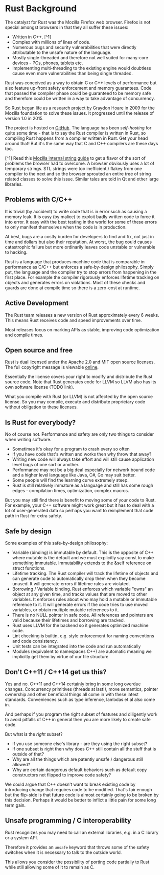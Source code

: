 # Rust Background

The catalyst for Rust was the Mozilla Firefox web browser. Firefox is not special amongst browsers in that they all suffer these issues:

* Written in C++. [^1]
* Complex with millions of lines of code.
* Numerous bugs and security vulnerabilities that were directly attributable to the unsafe nature of the language.
* Mostly single-threaded and therefore not well suited for many-core devices - PCs, phones, tablets etc.
* Implementing multi-threading to the existing engine would doubtless cause even more vulnerabilities than being single threaded.

Rust was conceived as a way to obtain C or C++ levels of performance but also feature up-front safety enforcement and memory guarantees. Code that passed the compiler phase could be guaranteed to be memory safe and therefore could be written in a way to take advantage of concurrency.

So Rust began life as a research project by Graydon Hoare in 2009 for the Mozilla foundation to solve these issues. It progressed until the release of version 1.0 in 2015.

The project is hosted on [GitHub](https://github.com/rust-lang/rust). The language has been _self-hosting_ for quite some time - that is to say the Rust compiler is written in Rust, so compiling Rust happens from a compiler written in Rust. Get your head around that! But it's the same way that C and C++ compilers are these days too.

[^1] Read this [Mozilla internal string guide](https://developer.mozilla.org/en-US/docs/Mozilla/Tech/XPCOM/Guide/Internal_strings) to get a flavor of the sort of problems the browser had to overcome. A browser obviously uses a lot of temporary strings. STL strings were too inefficient / flakey from one compiler to the next and so the browser sprouted an entire tree of string related classes to solve this issue. Similar tales are told in Qt and other large libraries.

## Problems with C/C++

It is trivial \(by accident\) to write code that is in error such as causing a memory leak. It is easy \(by malice\) to exploit badly written code to force it into error. It easy with the best testing in the world for some of these errors to only manifest themselves when the code is in production.

At best, bugs are a costly burden for developers to find and fix, not just in time and dollars but also their reputation. At worst, the bug could causes catastrophic failure but more ordinarily leaves code unstable or vulnerable to hacking.

Rust is a language that produces machine code that is comparable in performance as C/C++ but enforces a safe-by-design philosophy. Simply put, the language and the compiler try to stop errors from happening in the first place. For example the compiler rigorously enforces lifetime tracking on objects and generates errors on violations. Most of these checks and guards are done at compile time so there is a zero-cost at runtime.

## Active Development

The Rust team releases a new version of Rust approximately every 6 weeks. This means Rust receives code and speed improvements over time.

Most releases focus on marking APIs as stable, improving code optimization and compile times.

## Open source and free

Rust is dual licensed under the Apache 2.0 and MIT open source licenses. The full copyright message is viewable [online](https://github.com/rust-lang/rust/blob/master/COPYRIGHT).

Essentially the license covers your right to modify and distribute the Rust source code. Note that Rust generates code for LLVM so LLVM also has its own software license \(TODO link\).

What you compile with Rust \(or LLVM\) is not affected by the open source license. So you may compile, execute and distribute proprietary code without obligation to these licenses.

## Is Rust for everybody?

No of course not. Performance and safety are only two things to consider when writing software.

* Sometimes it's okay for a program to crash every so often
* If you have code that's written and works then why throw that away?
* Writing new code will always take effort and will still cause application level bugs of one sort or another.
* Performance may not be a big deal especially for network bound code and a higher level language like Java, C\#, Go may suit better.
* Some people will find the learning curve extremely steep. 
* Rust is still relatively immature as a language and still has some rough edges - compilation times, optimization, complex macros.

But you may still find there is benefit to moving some of your code to Rust. For example, your C++ software might work great but it has to deal with a lot of user-generated data so perhaps you want to reimplement that code path in Rust for extra safety.

## Safe by design

Some examples of this safe-by-design philosophy:

* Variable \(binding\) is immutable by default. This is the opposite of C++ where mutable is the default and we must explicitly say const to make something immutable. Immutability extends to the &self reference on struct functions.
* Lifetime tracking. The Rust compiler will track the lifetime of objects and can generate code to automatically drop them when they become unused. It will generate errors if lifetime rules are violated.
* Borrowing / Variable binding. Rust enforces which variable "owns" an object at any given time, and tracks values that are moved to other variables. It enforces rules about who may hold a mutable or immutable reference to it. It will generate errors if the code tries to use moved variables, or obtain multiple mutable references to it.
* There is no NULL pointer in safe code. All references and pointers are valid because their lifetimes and borrowing are tracked.
* Rust uses LLVM for the backend so it generates optimized machine code.
* Lint checking is builtin, e.g. style enforcement for naming conventions and code consistency.
* Unit tests can be integrated into the code and run automatically
* Modules \(equivalent to namespaces C++\) are automatic meaning we implicitly get them by virtue of our file structure.

## Don't C++11 / C++14 get us this?

Yes and no. C++11 and C++14 certainly bring in some long overdue changes. Concurrency primitives \(threads at last!\), move semantics, pointer ownership and other beneficial things all come in with these latest standards. Conveniences such as type inference, lambdas et al also come in.

And perhaps if you program the right subset of features and diligently work to avoid pitfalls of C++ in general then you are more likely to create safe code.

But what is the _right_ subset?

* If you use someone else's library - are they using the right subset?
* If one subset is right then why does C++ still contain all the stuff that is outside of that?
* Why are all the things which are patently unsafe / dangerous still allowed?
* Why are certain dangerous default behaviors such as default copy constructors not flipped to improve code safety?

We could argue that C++ doesn't want to break existing code by introducing change that requires code to be modified. That's fair enough but the flip-side is that future code is almost certainly going to be broken by this decision. Perhaps it would be better to inflict a little pain for some long term gain.

## Unsafe programming / C interoperability

Rust recognizes you may need to call an external libraries, e.g. in a C library or a system API.

Therefore it provides an `unsafe` keyword that throws some of the safety switches when it is necessary to talk to the outside world.

This allows you consider the possibility of porting code partially to Rust while still allowing some of it to remain as C.


